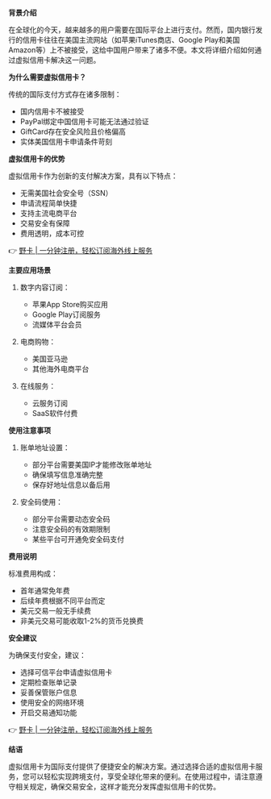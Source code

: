 **背景介绍**

在全球化的今天，越来越多的用户需要在国际平台上进行支付。然而，国内银行发行的信用卡往往在美国主流网站（如苹果iTunes商店、Google Play和美国Amazon等）上不被接受，这给中国用户带来了诸多不便。本文将详细介绍如何通过虚拟信用卡解决这一问题。

**为什么需要虚拟信用卡？**

传统的国际支付方式存在诸多限制：
- 国内信用卡不被接受
- PayPal绑定中国信用卡可能无法通过验证
- GiftCard存在安全风险且价格偏高
- 实体美国信用卡申请条件苛刻

**虚拟信用卡的优势**

虚拟信用卡作为创新的支付解决方案，具有以下特点：
- 无需美国社会安全号（SSN）
- 申请流程简单快捷
- 支持主流电商平台
- 交易安全有保障
- 费用透明，成本可控

👉 [野卡 | 一分钟注册，轻松订阅海外线上服务](https://bit.ly/bewildcard)

**主要应用场景**

1. 数字内容订阅：
   - 苹果App Store购买应用
   - Google Play订阅服务
   - 流媒体平台会员
   
2. 电商购物：
   - 美国亚马逊
   - 其他海外电商平台
   
3. 在线服务：
   - 云服务订阅
   - SaaS软件付费

**使用注意事项**

1. 账单地址设置：
   - 部分平台需要美国IP才能修改账单地址
   - 确保填写信息准确完整
   - 保存好地址信息以备后用

2. 安全码使用：
   - 部分平台需要动态安全码
   - 注意安全码的有效期限制
   - 某些平台可开通免安全码支付

**费用说明**

标准费用构成：
- 首年通常免年费
- 后续年费根据不同平台而定
- 美元交易一般无手续费
- 非美元交易可能收取1-2%的货币兑换费

**安全建议**

为确保支付安全，建议：
- 选择可信平台申请虚拟信用卡
- 定期检查账单记录
- 妥善保管账户信息
- 使用安全的网络环境
- 开启交易通知功能

👉 [野卡 | 一分钟注册，轻松订阅海外线上服务](https://bit.ly/bewildcard)

**结语**

虚拟信用卡为国际支付提供了便捷安全的解决方案。通过选择合适的虚拟信用卡服务，您可以轻松实现跨境支付，享受全球化带来的便利。在使用过程中，请注意遵守相关规定，确保交易安全，这样才能充分发挥虚拟信用卡的优势。